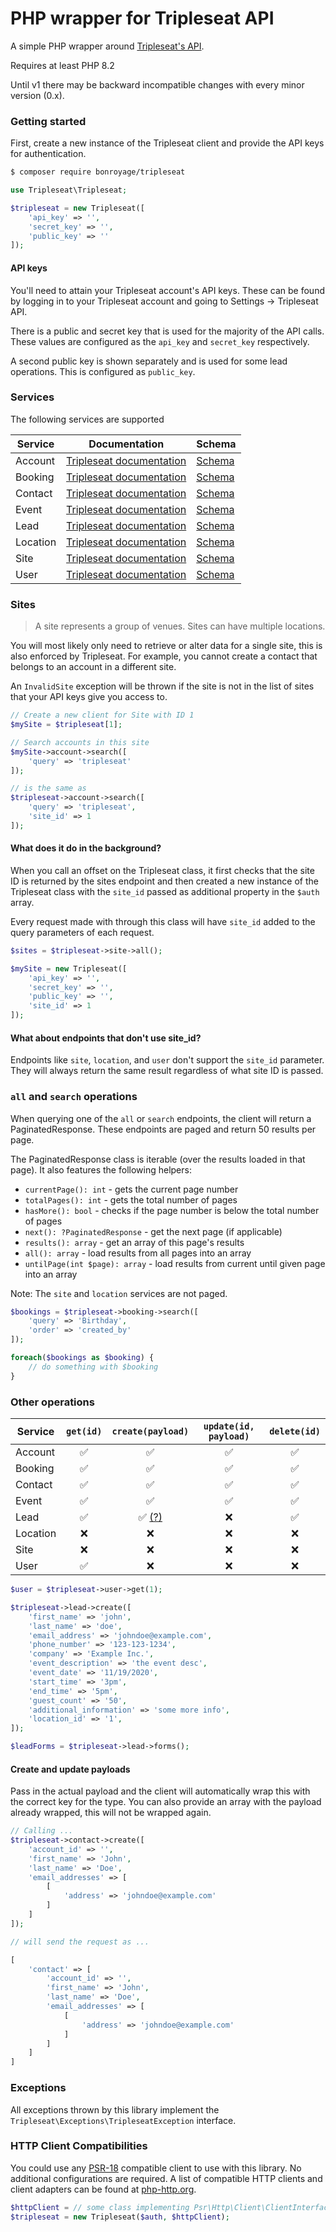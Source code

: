 # PHP wrapper for Tripleseat API

A simple PHP wrapper around [Tripleseat's API](https://support.tripleseat.com/hc/en-us/sections/200821727-Tripleseat-API).

Requires at least PHP 8.2

Until v1 there may be backward incompatible changes with every minor version (0.x).

### Getting started

First, create a new instance of the Tripleseat client and provide the API keys for authentication.

```bash
$ composer require bonroyage/tripleseat
```

```php
use Tripleseat\Tripleseat;

$tripleseat = new Tripleseat([
    'api_key' => '',
    'secret_key' => '',
    'public_key' => ''
]);
```

#### API keys

You'll need to attain your Tripleseat account's API keys. These can be found by logging in to your Tripleseat account and going to Settings -> Tripleseat API.

There is a public and secret key that is used for the majority of the API calls. These values are configured as the `api_key` and `secret_key` respectively.

A second public key is shown separately and is used for some lead operations. This is configured as `public_key`.

### Services

The following services are supported

| Service  | Documentation           | Schema |
| -------- | ----------------------- | ------ |
| Account  | [Tripleseat documentation](https://support.tripleseat.com/hc/en-us/articles/212528547-Accounts-API) | [Schema](http://api.tripleseat.com/v1/account_schema.json) |
| Booking  | [Tripleseat documentation](https://support.tripleseat.com/hc/en-us/articles/212528827-Bookings-API) | [Schema](http://api.tripleseat.com/v1/booking_schema.json) |
| Contact  | [Tripleseat documentation](https://support.tripleseat.com/hc/en-us/articles/211858578-Contacts-API) | [Schema](http://api.tripleseat.com/v1/contact_schema.json) |
| Event    | [Tripleseat documentation](https://support.tripleseat.com/hc/en-us/articles/212171807-Events-API) | [Schema](http://api.tripleseat.com/v1/event_schema.json) |
| Lead     | [Tripleseat documentation](https://support.tripleseat.com/hc/en-us/articles/212528787-Leads-API) | [Schema](http://api.tripleseat.com/v1/lead_schema.json) |
| Location | [Tripleseat documentation](https://support.tripleseat.com/hc/en-us/articles/212570457-Locations-API) | [Schema](http://api.tripleseat.com/v1/location_schema.json) |
| Site     | [Tripleseat documentation](https://support.tripleseat.com/hc/en-us/articles/212912147-Sites-API) | [Schema](http://api.tripleseat.com/v1/site_schema.json) |
| User     | [Tripleseat documentation](https://support.tripleseat.com/hc/en-us/articles/212567567-Users-API) | [Schema](http://api.tripleseat.com/v1/user_schema.json) |

### Sites
> A site represents a group of venues. Sites can have multiple locations.

You will most likely only need to retrieve or alter data for a single site, this is also enforced by Tripleseat. For example, you cannot create a contact that belongs to an account in a different site.

An `InvalidSite` exception will be thrown if the site is not in the list of sites that your API keys give you access to.

```php
// Create a new client for Site with ID 1
$mySite = $tripleseat[1];

// Search accounts in this site
$mySite->account->search([
    'query' => 'tripleseat'
]);

// is the same as
$tripleseat->account->search([
    'query' => 'tripleseat', 
    'site_id' => 1
]);
```

#### What does it do in the background?

When you call an offset on the Tripleseat class, it first checks that the site ID is returned by the sites endpoint and then created a new instance of the Tripleseat class with the `site_id` passed as additional property in the `$auth` array.

Every request made with through this class will have `site_id` added to the query parameters of each request.

```php
$sites = $tripleseat->site->all();

$mySite = new Tripleseat([
    'api_key' => '',
    'secret_key' => '',
    'public_key' => '',
    'site_id' => 1
]);
```

#### What about endpoints that don't use site_id?

Endpoints like `site`, `location`, and `user` don't support the `site_id` parameter. They will always return the same result regardless of what site ID is passed.

### `all` and `search` operations
When querying one of the `all` or `search` endpoints, the client will return a PaginatedResponse. These endpoints are paged and return 50 results per page.

The PaginatedResponse class is iterable (over the results loaded in that page). It also features the following helpers:
- `currentPage(): int` - gets the current page number
- `totalPages(): int` - gets the total number of pages
- `hasMore(): bool` - checks if the page number is below the total number of pages
- `next(): ?PaginatedResponse` - get the next page (if applicable)
- `results(): array` - get an array of this page's results
- `all(): array` - load results from all pages into an array
- `untilPage(int $page): array` - load results from current until given page into an array

Note: The `site` and `location` services are not paged.

```php
$bookings = $tripleseat->booking->search([
    'query' => 'Birthday',
    'order' => 'created_by'
]);

foreach($bookings as $booking) {
    // do something with $booking
}
```

### Other operations

| Service | `get(id)` | `create(payload)` | `update(id, payload)` | `delete(id)` |
| ------- | :---------: | :---------------: | :-------------------: | :----------: |
| Account  | ✅ | ✅ | ✅ | ✅ |
| Booking  | ✅ | ✅ | ✅ | ✅ |
| Contact  | ✅ | ✅ | ✅ | ✅ |
| Event    | ✅ | ✅ | ✅ | ✅ |
| Lead     | ✅ | ✅ [(?)](https://support.tripleseat.com/hc/en-us/articles/205161948-Lead-Form-API-endpoint) | ❌ | ✅ |
| Location | ❌ | ❌ | ❌ | ❌ |
| Site     | ❌ | ❌ | ❌ | ❌ |
| User     | ✅ | ❌ | ❌ | ❌ |

```php
$user = $tripleseat->user->get(1);

$tripleseat->lead->create([
    'first_name' => 'john',
    'last_name' => 'doe',
    'email_address' => 'johndoe@example.com',
    'phone_number' => '123-123-1234',
    'company' => 'Example Inc.',
    'event_description' => 'the event desc',
    'event_date' => '11/19/2020',
    'start_time' => '3pm',
    'end_time' => '5pm',
    'guest_count' => '50',
    'additional_information' => 'some more info',
    'location_id' => '1',
]);

$leadForms = $tripleseat->lead->forms();
```

#### Create and update payloads
Pass in the actual payload and the client will automatically wrap this with the correct key for the type. You can also provide an array with the payload already wrapped, this will not be wrapped again.

```php
// Calling ...
$tripleseat->contact->create([
    'account_id' => '',
    'first_name' => 'John',
    'last_name' => 'Doe',
    'email_addresses' => [
        [
            'address' => 'johndoe@example.com'
        ]
    ]
]);

// will send the request as ...

[
    'contact' => [
        'account_id' => '',
        'first_name' => 'John',
        'last_name' => 'Doe',
        'email_addresses' => [
            [
                'address' => 'johndoe@example.com'
            ]
        ]
    ]
]
```

### Exceptions
All exceptions thrown by this library implement the `Tripleseat\Exceptions\TripleseatException` interface.

### HTTP Client Compatibilities

You could use any [PSR-18](https://www.php-fig.org/psr/psr-18/) compatible client to use with this library. No additional configurations are required. A list of compatible HTTP clients and client adapters can be found at [php-http.org](http://docs.php-http.org/en/latest/clients.html).


```php
$httpClient = // some class implementing Psr\Http\Client\ClientInterface
$tripleseat = new Tripleseat($auth, $httpClient);
```
